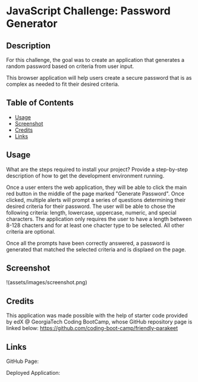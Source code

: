 # JavaScript Challenge: Password Generator

## Description

For this challenge, the goal was to create an application that generates a random password based on criteria from user input. 

This browser application will help users create a secure password that is as complex as needed to fit their desired criteria. 

## Table of Contents

- [Usage](#usage)
- [Screenshot](#screenshot)
- [Credits](#credits)
- [Links](#links)

## Usage

What are the steps required to install your project? Provide a step-by-step description of how to get the development environment running.

Once a user enters the web application, they will be able to click the main red button in the middle of the page marked "Generate Password". Once clicked, multiple alerts will prompt a series of questions determining their desired criteria for their password. The user will be able to chose the following criteria: length, lowercase, uppercase, numeric, and special characters. The application only requires the user to have a length between 8-128 chacters and for at least one chacter type to be selected. All other criteria are optional. 

Once all the prompts have been correctly answered, a password is generated that matched the selected criteria and is displaed on the page. 

## Screenshot

!(assets/images/screenshot.png)

## Credits

This application was made possible with the help of starter code provided by edX @ GeorgiaTech Coding BootCamp, whose GitHub repository page is linked below:
https://github.com/coding-boot-camp/friendly-parakeet

## Links

GitHub Page:

Deployed Application: